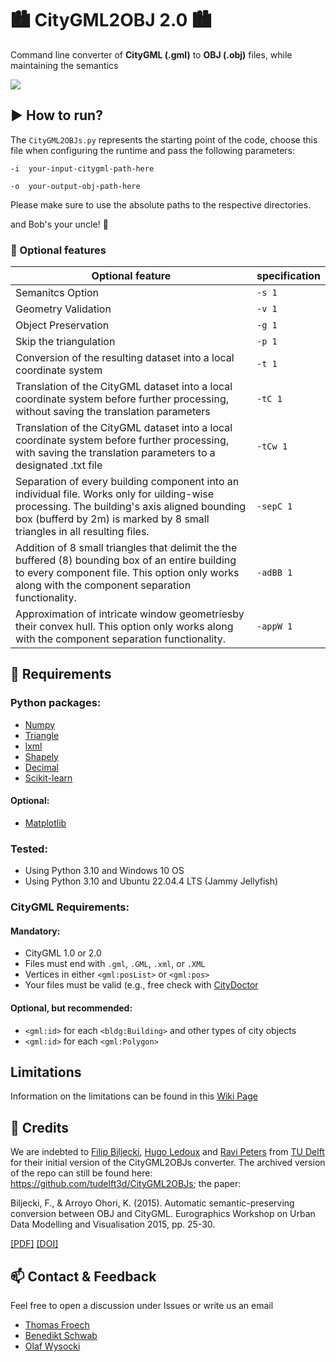 # :cityscape: CityGML2OBJ 2.0 :cityscape:
Command line converter of **CityGML (.gml)** to **OBJ (.obj)** files, while maintaining the semantics 

![](https://github.com/tum-gis/CityGML2OBJv2/blob/main/citygmltoobj2small.gif)

## :arrow_forward: How to run?
The `CityGML2OBJs.py` represents the starting point of the code, choose this file when configuring the runtime and pass the following parameters:

  `-i  your-input-citygml-path-here` 
  
  `-o  your-output-obj-path-here` 

Please make sure to use the absolute paths to the respective directories.

and Bob's your uncle! :construction_worker:

### :wrench: Optional features

| Optional feature | specification |
| -------- | -------- |
| Semanitcs Option|`-s 1`|
| Geometry Validation | `-v 1`|
| Object Preservation | `-g 1`|
| Skip the triangulation | `-p 1`|
| Conversion of the resulting dataset into a local coordinate system | `-t 1`|
| Translation of the CityGML dataset into a local coordinate system before further processing, without saving the translation parameters|`-tC 1`|
| Translation of the CityGML dataset into a local coordinate system before further processing, with saving the translation parameters to a designated .txt file|`-tCw 1`|
| Separation of every building component into an individual file. Works only for uilding-wise processing. The building's axis aligned bounding box (bufferd by 2m) is marked by 8 small triangles in all resulting files.|`-sepC 1`|
| Addition of 8 small triangles that delimit the the buffered (8) bounding box of an entire building to every component file. This option only works along with the component separation functionality.| `-adBB 1` |
| Approximation of intricate window geometriesby their convex hull. This option only works along with the component separation functionality. | `-appW 1` |



## :page_with_curl: Requirements

### Python packages:

+ [Numpy](http://docs.scipy.org/doc/numpy/user/install.html) 
+ [Triangle](http://dzhelil.info/triangle/)
+ [lxml](http://lxml.de)
+ [Shapely](https://github.com/Toblerity/Shapely)
+ [Decimal](https://docs.python.org/3/library/decimal.html)
+ [Scikit-learn](https://scikit-learn.org/stable/)
  
#### Optional:

+ [Matplotlib](http://matplotlib.org/users/installing.html)

### Tested:

+ Using Python 3.10 and Windows 10 OS
+ Using Python 3.10 and Ubuntu 22.04.4 LTS (Jammy Jellyfish)

### CityGML Requirements:

#### Mandatory:

+ CityGML 1.0 or 2.0
+ Files must end with `.gml`, `.GML`, `.xml`, or `.XML`
+ Vertices in either `<gml:posList>` or `<gml:pos>`
+ Your files must be valid (e.g., free check with [CityDoctor](https://transfer.hft-stuttgart.de/gitlab/citydoctor/citydoctor2)

#### Optional, but recommended:

+ `<gml:id>` for each `<bldg:Building>` and other types of city objects
+ `<gml:id>` for each `<gml:Polygon>`

 
## Limitations

Information on the limitations can be found in this [Wiki Page](https://github.com/tum-gis/citygml2obj-2.0/wiki/Limitations) 

## :handshake: Credits
We are indebted to [Filip Biljecki](https://github.com/fbiljecki), [Hugo Ledoux](https://github.com/hugoledoux) and [Ravi Peters](https://github.com/Ylannl) from [TU Delft](https://github.com/tudelft3d) for their initial version of the CityGML2OBJs converter. The archived version of the repo can still be found here: https://github.com/tudelft3d/CityGML2OBJs; the paper: 

Biljecki, F., & Arroyo Ohori, K. (2015). Automatic semantic-preserving conversion between OBJ and CityGML. Eurographics Workshop on Urban Data Modelling and Visualisation 2015, pp. 25-30.

[[PDF]](https://filipbiljecki.com/publications/2015_udmv_citygml_obj.pdf) [[DOI]](http://doi.org/10.2312/udmv.20151345)

## :mailbox: Contact & Feedback

Feel free to open a discussion under Issues or write us an email

- [Thomas Froech](thomas.froech@tum.de)
- [Benedikt Schwab](benedikt.schwab@tum.de) 
- [Olaf Wysocki](olaf.wysocki@tum.de)
